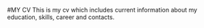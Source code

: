 #MY CV
This is my cv which includes current information about my education, skills, career and contacts.
